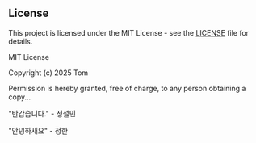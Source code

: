 ## License
This project is licensed under the MIT License - see the [LICENSE](./LICENSE) file for details.

MIT License

Copyright (c) 2025 Tom

Permission is hereby granted, free of charge, to any person obtaining a copy...

"반갑습니다." - 정설민

"안녕하새요" - 정한
